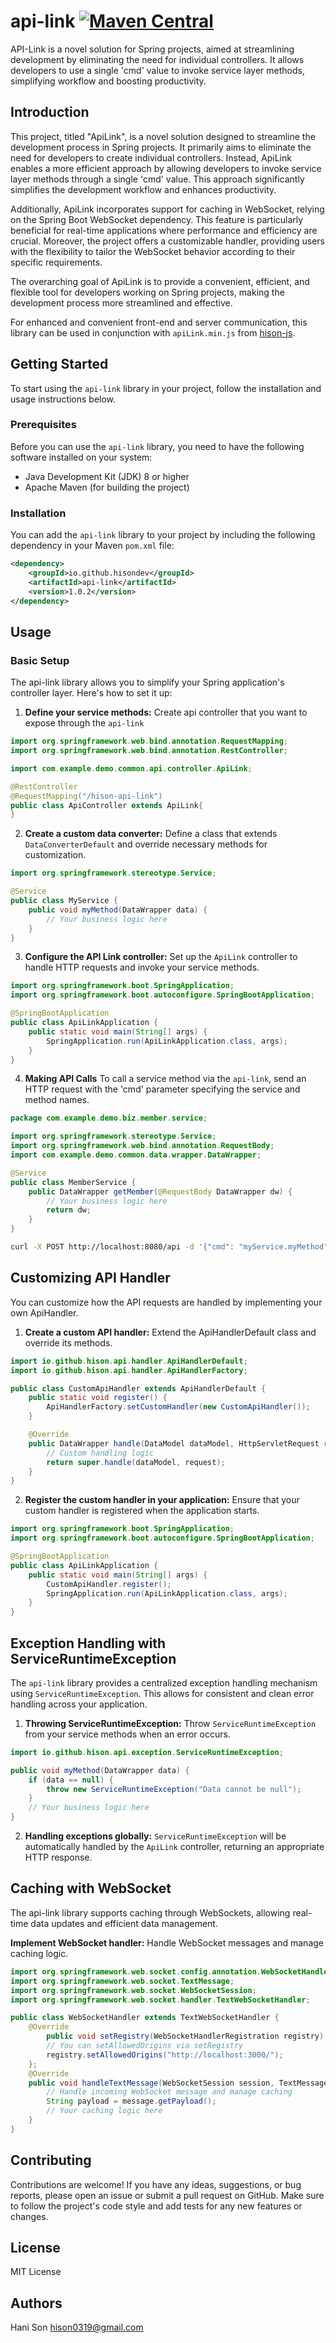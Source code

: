 # api-link [![Maven Central](https://img.shields.io/maven-central/v/io.github.hisondev/api-link.svg?label=Maven%20Central)](https://mvnrepository.com/artifact/io.github.hisondev/api-link)
API-Link is a novel solution for Spring projects, aimed at streamlining development by eliminating the need for individual controllers. It allows developers to use a single 'cmd' value to invoke service layer methods, simplifying workflow and boosting productivity.

## Introduction
This project, titled "ApiLink", is a novel solution designed to streamline the development process in Spring projects. It primarily aims to eliminate the need for developers to create individual controllers. Instead, ApiLink enables a more efficient approach by allowing developers to invoke service layer methods through a single 'cmd' value. This approach significantly simplifies the development workflow and enhances productivity.

Additionally, ApiLink incorporates support for caching in WebSocket, relying on the Spring Boot WebSocket dependency. This feature is particularly beneficial for real-time applications where performance and efficiency are crucial. Moreover, the project offers a customizable handler, providing users with the flexibility to tailor the WebSocket behavior according to their specific requirements.

The overarching goal of ApiLink is to provide a convenient, efficient, and flexible tool for developers working on Spring projects, making the development process more streamlined and effective.

For enhanced and convenient front-end and server communication, this library can be used in conjunction with `apiLink.min.js` from [hison-js](https://github.com/hisondev/hison-js).

## Getting Started
To start using the `api-link` library in your project, follow the installation and usage instructions below.

### Prerequisites
Before you can use the `api-link` library, you need to have the following software installed on your system:
- Java Development Kit (JDK) 8 or higher
- Apache Maven (for building the project)

### Installation
You can add the `api-link` library to your project by including the following dependency in your Maven `pom.xml` file:

```xml
<dependency>
    <groupId>io.github.hisondev</groupId>
    <artifactId>api-link</artifactId>
    <version>1.0.2</version>
</dependency>
```

## Usage
### Basic Setup
The api-link library allows you to simplify your Spring application's controller layer. Here's how to set it up:

1. **Define your service methods:**
Create api controller that you want to expose through the `api-link`
```java
import org.springframework.web.bind.annotation.RequestMapping;
import org.springframework.web.bind.annotation.RestController;

import com.example.demo.common.api.controller.ApiLink;

@RestController
@RequestMapping("/hison-api-link")
public class ApiController extends ApiLink{
}
```

2. **Create a custom data converter:**
Define a class that extends `DataConverterDefault` and override necessary methods for customization.

```java
import org.springframework.stereotype.Service;

@Service
public class MyService {
    public void myMethod(DataWrapper data) {
        // Your business logic here
    }
}
```

3. **Configure the API Link controller:**
Set up the `ApiLink` controller to handle HTTP requests and invoke your service methods.

```java
import org.springframework.boot.SpringApplication;
import org.springframework.boot.autoconfigure.SpringBootApplication;

@SpringBootApplication
public class ApiLinkApplication {
    public static void main(String[] args) {
        SpringApplication.run(ApiLinkApplication.class, args);
    }
}
```
4. **Making API Calls**
To call a service method via the `api-link`, send an HTTP request with the 'cmd' parameter specifying the service and method names.

```java
package com.example.demo.biz.member.service;

import org.springframework.stereotype.Service;
import org.springframework.web.bind.annotation.RequestBody;
import com.example.demo.common.data.wrapper.DataWrapper;

@Service
public class MemberService {
    public DataWrapper getMember(@RequestBody DataWrapper dw) {
        // Your business logic here
        return dw;
    }
}
```

```bash
curl -X POST http://localhost:8080/api -d '{"cmd": "myService.myMethod", "data": {...}}' -H "Content-Type: application/json"
```
## Customizing API Handler
You can customize how the API requests are handled by implementing your own ApiHandler.

1. **Create a custom API handler:**
Extend the ApiHandlerDefault class and override its methods.

```java
import io.github.hison.api.handler.ApiHandlerDefault;
import io.github.hison.api.handler.ApiHandlerFactory;

public class CustomApiHandler extends ApiHandlerDefault {
    public static void register() {
        ApiHandlerFactory.setCustomHandler(new CustomApiHandler());
    }

    @Override
    public DataWrapper handle(DataModel dataModel, HttpServletRequest request) {
        // Custom handling logic
        return super.handle(dataModel, request);
    }
}
```

2. **Register the custom handler in your application:**
Ensure that your custom handler is registered when the application starts.

```java
import org.springframework.boot.SpringApplication;
import org.springframework.boot.autoconfigure.SpringBootApplication;

@SpringBootApplication
public class ApiLinkApplication {
    public static void main(String[] args) {
        CustomApiHandler.register();
        SpringApplication.run(ApiLinkApplication.class, args);
    }
}
```

## Exception Handling with ServiceRuntimeException
The `api-link` library provides a centralized exception handling mechanism using `ServiceRuntimeException`. This allows for consistent and clean error handling across your application.

1. **Throwing ServiceRuntimeException:**
Throw `ServiceRuntimeException` from your service methods when an error occurs.

```java
import io.github.hison.api.exception.ServiceRuntimeException;

public void myMethod(DataWrapper data) {
    if (data == null) {
        throw new ServiceRuntimeException("Data cannot be null");
    }
    // Your business logic here
}
```

2. **Handling exceptions globally:**
`ServiceRuntimeException` will be automatically handled by the `ApiLink` controller, returning an appropriate HTTP response.

## Caching with WebSocket
The api-link library supports caching through WebSockets, allowing real-time data updates and efficient data management.

**Implement WebSocket handler:**
Handle WebSocket messages and manage caching logic.

```java
import org.springframework.web.socket.config.annotation.WebSocketHandlerRegistration;
import org.springframework.web.socket.TextMessage;
import org.springframework.web.socket.WebSocketSession;
import org.springframework.web.socket.handler.TextWebSocketHandler;

public class WebSocketHandler extends TextWebSocketHandler {
    @Override	
        public void setRegistry(WebSocketHandlerRegistration registry) {
        // You can setAllowedOrigins via setRegistry
        registry.setAllowedOrigins("http://localhost:3000/");	
    };
    @Override
    public void handleTextMessage(WebSocketSession session, TextMessage message) {
        // Handle incoming WebSocket message and manage caching
        String payload = message.getPayload();
        // Your caching logic here
    }
}
```

## Contributing
Contributions are welcome! If you have any ideas, suggestions, or bug reports, please open an issue or submit a pull request on GitHub. Make sure to follow the project's code style and add tests for any new features or changes.

## License
MIT License

## Authors
Hani Son
hison0319@gmail.com
